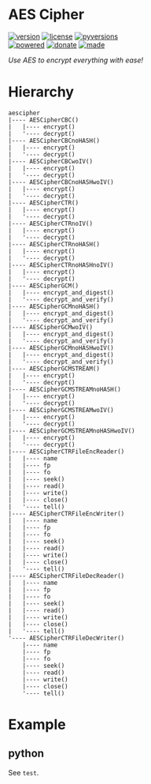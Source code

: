 # AES Cipher

<badges>[![version](https://img.shields.io/pypi/v/aescipher.svg)](https://pypi.org/project/aescipher/)
[![license](https://img.shields.io/pypi/l/aescipher.svg)](https://pypi.org/project/aescipher/)
[![pyversions](https://img.shields.io/pypi/pyversions/aescipher.svg)](https://pypi.org/project/aescipher/)  
[![powered](https://img.shields.io/badge/Say-Thanks-ddddff.svg)](https://saythanks.io/to/foxe6)
[![donate](https://img.shields.io/badge/Donate-Paypal-0070ba.svg)](https://paypal.me/foxe6)
[![made](https://img.shields.io/badge/Made%20with-PyCharm-red.svg)](https://paypal.me/foxe6)
</badges>

<i>Use AES to encrypt everything with ease!</i>

# Hierarchy

```
aescipher
|---- AESCipherCBC()
|   |---- encrypt()
|   '---- decrypt()
|---- AESCipherCBCnoHASH()
|   |---- encrypt()
|   '---- decrypt()
|---- AESCipherCBCwoIV()
|   |---- encrypt()
|   '---- decrypt()
|---- AESCipherCBCnoHASHwoIV()
|   |---- encrypt()
|   '---- decrypt()
|---- AESCipherCTR()
|   |---- encrypt()
|   '---- decrypt()
|---- AESCipherCTRnoIV()
|   |---- encrypt()
|   '---- decrypt()
|---- AESCipherCTRnoHASH()
|   |---- encrypt()
|   '---- decrypt()
|---- AESCipherCTRnoHASHnoIV()
|   |---- encrypt()
|   '---- decrypt()
|---- AESCipherGCM()
|   |---- encrypt_and_digest()
|   '---- decrypt_and_verify()
|---- AESCipherGCMnoHASH()
|   |---- encrypt_and_digest()
|   '---- decrypt_and_verify()
|---- AESCipherGCMwoIV()
|   |---- encrypt_and_digest()
|   '---- decrypt_and_verify()
|---- AESCipherGCMnoHASHwoIV()
|   |---- encrypt_and_digest()
|   '---- decrypt_and_verify()
|---- AESCipherGCMSTREAM()
|   |---- encrypt()
|   '---- decrypt()
|---- AESCipherGCMSTREAMnoHASH()
|   |---- encrypt()
|   '---- decrypt()
|---- AESCipherGCMSTREAMwoIV()
|   |---- encrypt()
|   '---- decrypt()
|---- AESCipherGCMSTREAMnoHASHwoIV()
|   |---- encrypt()
|   '---- decrypt()
|---- AESCipherCTRFileEncReader()
|   |---- name
|   |---- fp
|   |---- fo
|   |---- seek()
|   |---- read()
|   |---- write()
|   |---- close()
|   '---- tell()
|---- AESCipherCTRFileEncWriter()
|   |---- name
|   |---- fp
|   |---- fo
|   |---- seek()
|   |---- read()
|   |---- write()
|   |---- close()
|   '---- tell()
|---- AESCipherCTRFileDecReader()
|   |---- name
|   |---- fp
|   |---- fo
|   |---- seek()
|   |---- read()
|   |---- write()
|   |---- close()
|   '---- tell()
'---- AESCipherCTRFileDecWriter()
    |---- name
    |---- fp
    |---- fo
    |---- seek()
    |---- read()
    |---- write()
    |---- close()
    '---- tell()
```

# Example

## python
See `test`.
